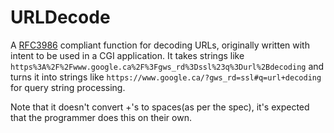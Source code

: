 URLDecode
=========
A [RFC3986](https://tools.ietf.org/html/rfc3986) compliant function for decoding URLs, originally written with intent to be used in a CGI application. It takes strings like `https%3A%2F%2Fwww.google.ca%2F%3Fgws_rd%3Dssl%23q%3Durl%2Bdecoding` and turns it into strings like `https://www.google.ca/?gws_rd=ssl#q=url+decoding` for query string processing.

Note that it doesn't convert +'s to spaces(as per the spec), it's expected that the programmer does this on their own.
